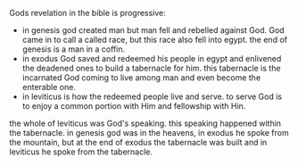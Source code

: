 Gods revelation in the bible is progressive:
- in genesis god created man but man fell and rebelled against God. God came in to call a called race, but this race also fell into egypt. the end of genesis is a man in a coffin.
- in exodus God saved and redeemed his people in egypt and enlivened the deadened ones to build a tabernacle for him. this tabernacle is the incarnated God coming to live among man and even become the enterable one.
- in leviticus is how the redeemed people live and serve. to serve God is to enjoy a common portion with Him and fellowship with Hin.

the whole of leviticus was God's speaking. this speaking happened within the tabernacle. in genesis god was in the heavens, in exodus he spoke from the mountain, but at the end of exodus the tabernacle was built and in leviticus he spoke from the tabernacle. 
